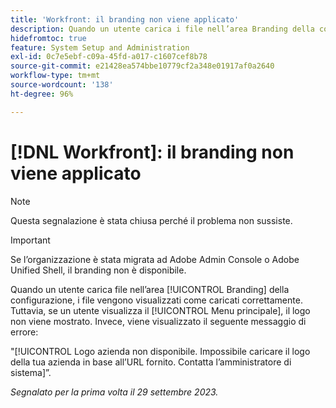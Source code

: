 ```yaml
---
title: 'Workfront: il branding non viene applicato'
description: Quando un utente carica i file nell’area Branding della configurazione, i file vengono visualizzati come caricati correttamente. Tuttavia, se un utente visualizza il Menu principale, il logo non viene mostrato. Invece, viene visualizzato un messaggio di errore.
hidefromtoc: true
feature: System Setup and Administration
exl-id: 0c7e5ebf-c09a-45fd-a017-c1607cef8b78
source-git-commit: e21428ea574bbe10779cf2a348e01917af0a2640
workflow-type: tm+mt
source-wordcount: '138'
ht-degree: 96%

---
```


# [!DNL Workfront]: il branding non viene applicato

>[!NOTE]
>
>Questa segnalazione è stata chiusa perché il problema non sussiste.

>[!IMPORTANT]
>
>Se l’organizzazione è stata migrata ad Adobe Admin Console o Adobe Unified Shell, il branding non è disponibile.

Quando un utente carica file nell’area [!UICONTROL Branding] della configurazione, i file vengono visualizzati come caricati correttamente. Tuttavia, se un utente visualizza il [!UICONTROL Menu principale], il logo non viene mostrato. Invece, viene visualizzato il seguente messaggio di errore:

&quot;[!UICONTROL Logo azienda non disponibile. Impossibile caricare il logo della tua azienda in base all’URL fornito. Contatta l’amministratore di sistema]”.

_Segnalato per la prima volta il 29 settembre 2023._
